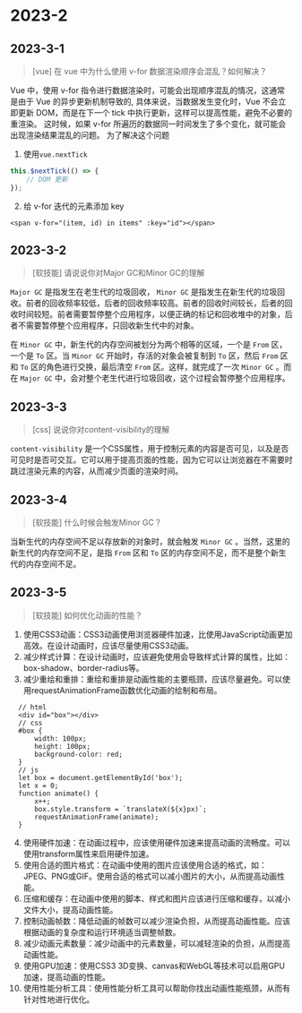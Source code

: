 # 2023-2

## 2023-3-1

> [vue] 在 vue 中为什么使用 v-for 数据渲染顺序会混乱？如何解决？

Vue 中，使用 v-for 指令进行数据渲染时，可能会出现顺序混乱的情况，这通常是由于 Vue 的异步更新机制导致的, 具体来说，当数据发生变化时，Vue 不会立即更新 DOM，而是在下一个 tick 中执行更新，这样可以提高性能，避免不必要的重渲染。
这时候，如果 v-for 所遍历的数据同一时间发生了多个变化，就可能会出现渲染结果混乱的问题。
为了解决这个问题

01. 使用`vue.nextTick`

```js
this.$nextTick(() => {
    // DOM 更新
});
```

02. 给 v-for 迭代的元素添加 key

```vue
<span v-for="(item, id) in items" :key="id"></span>
```

## 2023-3-2

> [软技能] 请说说你对Major GC和Minor GC的理解

`Major GC` 是指发生在老生代的垃圾回收， `Minor GC` 是指发生在新生代的垃圾回收。前者的回收频率较低，后者的回收频率较高。前者的回收时间较长，后者的回收时间较短。前者需要暂停整个应用程序，以便正确的标记和回收堆中的对象，后者不需要暂停整个应用程序，只回收新生代中的对象。

在 `Minor GC` 中，新生代的内存空间被划分为两个相等的区域，一个是 `From` 区，一个是 `To` 区。当 `Minor GC` 开始时，存活的对象会被复制到 `To` 区，然后 `From` 区和 `To` 区的角色进行交换，最后清空 `From` 区。这样，就完成了一次 `Minor GC` 。而在 `Major GC` 中，会对整个老生代进行垃圾回收，这个过程会暂停整个应用程序。

## 2023-3-3

> [css] 说说你对content-visibility的理解

`content-visibility` 是一个CSS属性，用于控制元素的内容是否可见，以及是否可见时是否可交互。它可以用于提高页面的性能，因为它可以让浏览器在不需要时跳过渲染元素的内容，从而减少页面的渲染时间。

## 2023-3-4

> [软技能] 什么时候会触发Minor GC？

当新生代的内存空间不足以存放新的对象时，就会触发 `Minor GC` 。当然，这里的新生代的内存空间不足，是指 `From` 区和 `To` 区的内存空间不足，而不是整个新生代的内存空间不足。

## 2023-3-5

> [软技能] 如何优化动画的性能？

01. 使用CSS3动画：CSS3动画使用浏览器硬件加速，比使用JavaScript动画更加高效。在设计动画时，应该尽量使用CSS3动画。
02. 减少样式计算：在设计动画时，应该避免使用会导致样式计算的属性，比如：box-shadow、border-radius等。
03. 减少重绘和重排：重绘和重排是动画性能的主要瓶颈，应该尽量避免。可以使用requestAnimationFrame函数优化动画的绘制和布局。
  

```
  // html
  <div id="box"></div>
  // css
  #box {
      width: 100px;
      height: 100px;
      background-color: red;
  }
  // js
  let box = document.getElementById('box');
  let x = 0;
  function animate() {
      x++;
      box.style.transform = `translateX(${x}px)`;
      requestAnimationFrame(animate);
  }

  ```

04. 使用硬件加速：在动画过程中，应该使用硬件加速来提高动画的流畅度。可以使用transform属性来启用硬件加速。
05. 使用合适的图片格式：在动画中使用的图片应该使用合适的格式，如：JPEG、PNG或GIF。使用合适的格式可以减小图片的大小，从而提高动画性能。
06. 压缩和缓存：在动画中使用的脚本、样式和图片应该进行压缩和缓存，以减小文件大小，提高动画性能。
07. 控制动画帧数：降低动画的帧数可以减少渲染负担，从而提高动画性能。应该根据动画的复杂度和运行环境适当调整帧数。
08. 减少动画元素数量：减少动画中的元素数量，可以减轻渲染的负担，从而提高动画性能。
09. 使用GPU加速：使用CSS3 3D变换、canvas和WebGL等技术可以启用GPU加速，提高动画的性能。
10. 使用性能分析工具：使用性能分析工具可以帮助你找出动画性能瓶颈，从而有针对性地进行优化。
